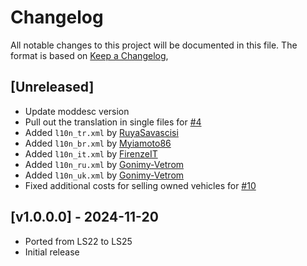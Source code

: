 # Changelog

All notable changes to this project will be documented in this file.
The format is based on [Keep a Changelog](https://keepachangelog.com/en/1.0.0/),

## [Unreleased]
- Update moddesc version
- Pull out the translation in single files for [#4](https://github.com/Peppie84/FS25_ExtendedLeasing/issues/4)
- Added `l10n_tr.xml` by [RuyaSavascisi](https://github.com/RuyaSavascisi)
- Added `l10n_br.xml` by [Myiamoto86](https://github.com/Myiamoto86)
- Added `l10n_it.xml` by [FirenzeIT](https://github.com/FirenzeIT)
- Added `l10n_ru.xml` by [Gonimy-Vetrom](https://github.com/Gonimy-Vetrom)
- Added `l10n_uk.xml` by [Gonimy-Vetrom](https://github.com/Gonimy-Vetrom)
- Fixed additional costs for selling owned vehicles for [#10](https://github.com/Peppie84/FS25_ExtendedLeasing/issues/10)

## [v1.0.0.0] - 2024-11-20
- Ported from LS22 to LS25
- Initial release
